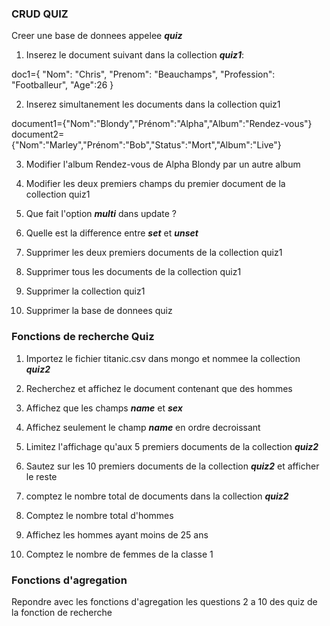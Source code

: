 ### CRUD QUIZ ###

Creer une base de donnees appelee ***quiz***

1) Inserez le document suivant dans la collection ***quiz1***:

doc1={ "Nom": "Chris",
                     "Prenom": "Beauchamps", 
                     "Profession": "Footballeur",
                     "Age":26 
                     }
                     
2) Inserez simultanement les documents dans la collection quiz1

document1={"Nom":"Blondy","Prénom":"Alpha","Album":"Rendez-vous"}
document2={"Nom":"Marley","Prénom":"Bob","Status":"Mort","Album":"Live"}

3) Modifier l'album Rendez-vous de Alpha Blondy par un autre album

4) Modifier les deux premiers champs du premier document de la collection quiz1

5) Que fait l'option ***multi*** dans update ?

6) Quelle est la difference entre ***set*** et ***unset***

7) Supprimer les deux premiers documents de la collection quiz1

8) Supprimer tous les documents de la collection quiz1

9) Supprimer la collection quiz1

10) Supprimer la base de donnees quiz 


### Fonctions de recherche Quiz ###

1) Importez le fichier titanic.csv dans mongo et nommee la collection ***quiz2***

2) Recherchez et affichez le document contenant que des hommes

3) Affichez que les champs ***name*** et ***sex***

4) Affichez seulement le champ ***name*** en ordre decroissant

5) Limitez l'affichage qu'aux 5 premiers documents de la collection ***quiz2***

6) Sautez sur les 10 premiers documents de la collection ***quiz2*** et afficher le reste

7) comptez le nombre total de documents dans la collection ***quiz2***

8) Comptez le nombre total d'hommes

9) Affichez les hommes ayant moins de 25 ans 

10) Comptez le nombre de femmes de la classe 1 


### Fonctions d'agregation ###

Repondre avec les fonctions d'agregation les questions 2 a 10 des quiz de la fonction de recherche 


